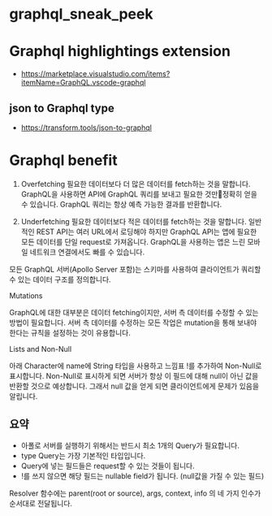 # graphql_sneak_peek

# Graphql highlightings extension
  * https://marketplace.visualstudio.com/items?itemName=GraphQL.vscode-graphql
## json to Graphql type
 * https://transform.tools/json-to-graphql

# Graphql benefit
1. Overfetching
필요한 데이터보다 더 많은 데이터를 fetch하는 것을 말합니다.
GraphQL을 사용하면 API에 GraphQL 쿼리를 보내고 필요한 것만정확히 얻을 수 있습니다.
GraphQL 쿼리는 항상 예측 가능한 결과를 반환합니다. 

2. Underfetching
필요한 데이터보다 적은 데이터를 fetch하는 것을 말합니다.
일반적인 REST API는 여러 URL에서 로딩해야 하지만 GraphQL API는 앱에 필요한 모든 데이터를 단일 request로 가져옵니다. GraphQL을 사용하는 앱은 느린 모바일 네트워크 연결에서도 빠를 수 있습니다.

모든 GraphQL 서버(Apollo Server 포함)는 스키마를 사용하여 클라이언트가 쿼리할 수 있는 데이터 구조를 정의합니다.

Mutations

GraphQL에 대한 대부분은 데이터 fetching이지만, 서버 측 데이터를 수정할 수 있는 방법이 필요합니다. 서버 측 데이터를 수정하는 모든 작업은 mutation을 통해 보내야 한다는 규칙을 설정하는 것이 유용합니다.

Lists and Non-Null

아래 Character에 name에 String 타입을 사용하고 느낌표 !를 추가하여 Non-Null로 표시합니다.
Non-Null로 표시하게 되면 서버가 항상 이 필드에 대해 null이 아닌 값을 반환할 것으로 예상합니다. 그래서 null 값을 얻게 되면 클라이언트에게 문제가 있음을 알립니다.


## 요약
- 아폴로 서버를 실행하기 위해서는 반드시 최소 1개의 Query가 필요합니다.
- type Query는 가장 기본적인 타입입니다.
- Query에 넣는 필드들은 request할 수 있는 것들이 됩니다.
- !를 쓰지 않으면 해당 필드는 nullable field가 됩니다. (null값을 가질 수 있는 필드)

Resolver 함수에는 parent(root or source), args, context, info 의 네 가지 인수가 순서대로 전달됩니다.